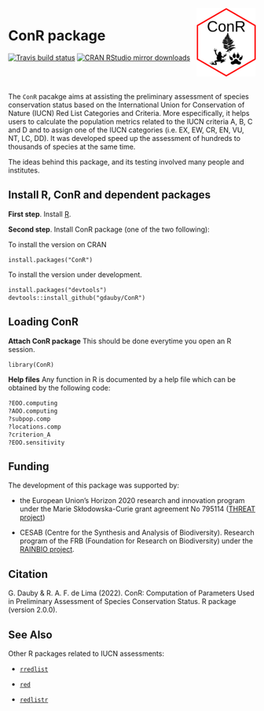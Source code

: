 
<img src="https://raw.githubusercontent.com/gdauby/ConR/devel/inst/figures/conr_sticker4.png" align="right" alt="" width="120" />

# ConR package

<!-- badges: start -->

[![Travis build
status](https://travis-ci.com/gdauby/ConR.svg?branch=master)](https://travis-ci.com/gdauby/ConR)
[![CRAN RStudio mirror
downloads](https://cranlogs.r-pkg.org/badges/ConR)](https://www.r-pkg.org/pkg/ConR)
<!-- badges: end -->

<br/><br/>

The `ConR` pacakge aims at assisting the preliminary assessment of
species conservation status based on the International Union for
Conservation of Nature (IUCN) Red List Categories and Criteria. More
especifically, it helps users to calculate the population metrics
related to the IUCN criteria A, B, C and D and to assign one of the IUCN
categories (i.e. EX, EW, CR, EN, VU, NT, LC, DD). It was developed speed
up the assessment of hundreds to thousands of species at the same time.

The ideas behind this package, and its testing involved many people and
institutes.

<!-- See the original paper published in [Ecology and Evolution](https://onlinelibrary.wiley.com/doi/full/10.1002/ece3.3704). -->

## Install R, ConR and dependent packages

**First step**. Install [R](https://cran.r-project.org/).

<!-- **Second step**. A proper way to work with R is to define a [working directory](https://bookdown.org/ndphillips/YaRrr/the-working-directory.html). If you are working with Rstudio, you can create the first time a [project](https://bookdown.org/ndphillips/YaRrr/projects-in-rstudio.html), which much simplify handling of scripts and data. -->
<!-- **Third step**. Install ConR package (one of the two following) : -->

**Second step**. Install ConR package (one of the two following):

To install the version on CRAN

    install.packages("ConR")

To install the version under development.

    install.packages("devtools")
    devtools::install_github("gdauby/ConR")

## Loading ConR

**Attach ConR package** This should be done everytime you open an R
session.

    library(ConR)

**Help files** Any function in R is documented by a help file which can
be obtained by the following code:

    ?EOO.computing
    ?AOO.computing
    ?subpop.comp
    ?locations.comp
    ?criterion_A
    ?EOO.sensitivity

## Funding

The development of this package was supported by:

- the European Union’s Horizon 2020 research and innovation program
  under the Marie Skłodowska-Curie grant agreement No 795114 ([THREAT
  project](https://cordis.europa.eu/project/id/795114))

- CESAB (Centre for the Synthesis and Analysis of Biodiversity).
  Research program of the FRB (Foundation for Research on Biodiversity)
  under the [RAINBIO
  project](https://gdauby.github.io/rainbio/index.html).

<!-- ## Acknowledgements -->

## Citation

G. Dauby & R. A. F. de Lima (2022). ConR: Computation of Parameters Used
in Preliminary Assessment of Species Conservation Status. R package
(version 2.0.0).

## See Also

Other R packages related to IUCN assessments:

- [`rredlist`](https://cran.r-project.org/web/packages/rredlist/rredlist.pdf)

- [`red`](https://cran.r-project.org/web/packages/red/red.pdf)

- [`redlistr`](https://cran.r-project.org/web/packages/redlistr/redlistr.pdf)
